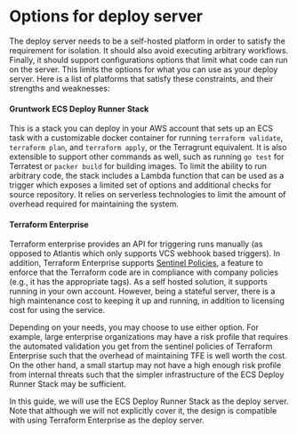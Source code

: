 # Options for deploy server

The deploy server needs to be a self-hosted platform in order to satisfy the requirement for isolation. It should also
avoid executing arbitrary workflows. Finally, it should support configurations options that limit what code can run on
the server. This limits the options for what you can use as your deploy server. Here is a list of platforms that satisfy
these constraints, and their strengths and weaknesses:



<div className="dlist">

#### Gruntwork ECS Deploy Runner Stack

This is a stack you can deploy in your AWS account that sets up an ECS task with a customizable docker container for
running `terraform validate`, `terraform plan`, and `terraform apply`, or the Terragrunt equivalent. It is also
extensible to support other commands as well, such as running `go test` for Terratest or `packer build` for building
images. To limit the ability to run arbitrary code, the stack includes a Lambda function that can be used as a trigger
which exposes a limited set of options and additional checks for source repository. It relies on serverless
technologies to limit the amount of overhead required for maintaining the system.

#### Terraform Enterprise

Terraform enterprise provides an API for triggering runs manually (as opposed to Atlantis which only supports VCS
webhook based triggers). In addition, Terraform Enterprise supports
[Sentinel Policies](https://www.terraform.io/docs/cloud/sentinel/manage-policies.html), a feature to enforce that
the Terraform code are in compliance with company policies (e.g., it has the appropriate tags). As a self hosted
solution, it supports running in your own account. However, being a stateful server, there is a high maintenance cost
to keeping it up and running, in addition to licensing cost for using the service.


</div>

Depending on your needs, you may choose to use either option. For example, large enterprise organizations may have a
risk profile that requires the automated validation you get from the sentinel policies of Terraform Enterprise such that
the overhead of maintaining TFE is well worth the cost. On the other hand, a small startup may not have a high enough
risk profile from internal threats such that the simpler infrastructure of the ECS Deploy Runner Stack may be
sufficient.

In this guide, we will use the ECS Deploy Runner Stack as the deploy server. Note that although we will not explicitly
cover it, the design is compatible with using Terraform Enterprise as the deploy server.



<!-- ##DOCS-SOURCER-START
{"sourcePlugin":"Service Catalog Reference","hash":"328a0faa0df54cf3322546b0d69a09f3"}
##DOCS-SOURCER-END -->
